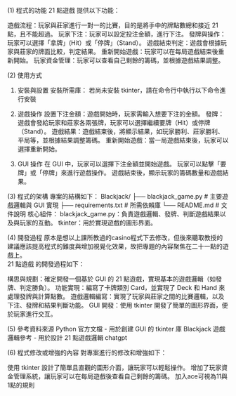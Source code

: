 (1) 程式的功能
21 點遊戲 提供以下功能：

遊戲流程：玩家與莊家進行一對一的比賽，目的是將手中的牌點數總和接近 21 點，且不能超過。
玩家下注：玩家可以設定投注金額，進行下注。
發牌與操作：玩家可以選擇「拿牌」(Hit）或「停牌」（Stand）。
遊戲結束判定：遊戲會根據玩家與莊家的牌面比較，判定結果。
重新開始遊戲：玩家可以在每局遊戲結束後重新開始。
玩家資金管理：玩家可以查看自己剩餘的籌碼，並根據遊戲結果調整。

(2) 使用方式
1. 安裝與設置
安裝所需庫： 若尚未安裝 tkinter，請在命令行中執行以下命令進行安裝

2. 遊戲操作
設置下注金額：遊戲開始時，玩家需輸入想要下注的金額。
發牌：遊戲會發給玩家和莊家各兩張牌，玩家可以選擇繼續要牌（Hit）或停牌（Stand）。
遊戲結果：遊戲結束後，將顯示結果，如玩家勝利、莊家勝利、平局等，並根據結果調整籌碼。
重新開始遊戲：當一局遊戲結束後，玩家可以選擇重新開始。

3. GUI 操作
在 GUI 中，玩家可以選擇下注金額並開始遊戲。
玩家可以點擊「要牌」或「停牌」來進行遊戲操作。
遊戲結束後，顯示玩家的籌碼數量和遊戲結果。

(3) 程式的架構 
專案的結構如下：
Blackjack/
├── blackjack_game.py  # 主要遊戲邏輯與 GUI 實現
├── requirements.txt   # 所需依賴庫
└── README.md          # 文件說明
核心組件：
blackjack_game.py：負責遊戲邏輯、發牌、判斷遊戲結果以及與玩家的互動。
tkinter：用於實現遊戲的圖形界面。

(4) 開發過程
原本是想以上課所教過的casino程式下去修改，但後來聽取教授的建議應該提高程式的難度與增加視覺化效果，故把專題的內容聚焦在二十一點的遊戲上。  
21 點遊戲 的開發過程如下：

構思與規劃：確定開發一個基於 GUI 的 21 點遊戲，實現基本的遊戲邏輯（如發牌、判定勝負）。
功能實現：編寫了卡牌類別 Card，並實現了 Deck 和 Hand 來處理發牌與計算點數。
遊戲邏輯編寫：實現了玩家與莊家之間的比賽邏輯，以及下注、發牌和結果判斷功能。
GUI 開發：使用 tkinter 開發了簡單的圖形界面，便於玩家進行交互。

(5) 參考資料來源
Python 官方文檔 - 用於創建 GUI 的 tkinter 庫
Blackjack 遊戲邏輯參考 - 用於設計 21 點遊戲邏輯
chatgpt

(6) 程式修改或增強的內容
對專案進行的修改和增強如下：

使用 tkinter 設計了簡單且直觀的圖形介面，讓玩家可以輕鬆操作。
增加了玩家資金管理系統，讓玩家可以在每局遊戲後查看自己剩餘的籌碼。
加入ace可視為11與1點的規則
